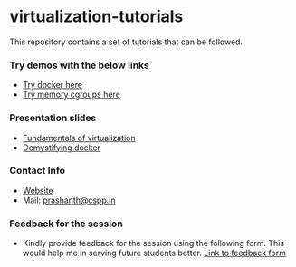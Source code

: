 # virtualization-tutorials

This repository contains a set of tutorials that can be followed.

### Try demos with the below links

- [Try docker here](demos/docker.md)
- [Try memory cgroups here](demos/cgroups.md)

### Presentation slides

- [Fundamentals of virtualization](https://sap-my.sharepoint.com/:p:/p/prashanth/EZgQ3GGDMdBAqF1fcowohOgBqf9-XNXj66oAcavNyqQD9g?e=er6dxa)
- [Demystifying docker](https://sap-my.sharepoint.com/:p:/p/prashanth/ET_bsggn9_dAqaoEfE7j0esB6ONfYLWt67_8E8H-49cYew?e=Fnbzg4)

### Contact Info

- [Website](http://cspp.in)
- Mail: prashanth@cspp.in

### Feedback for the session

- Kindly provide feedback for the session using the following form. This would help me in serving future students better. [Link to feedback form](https://goo.gl/forms/mDbHiAiZMY4AjYu13)
